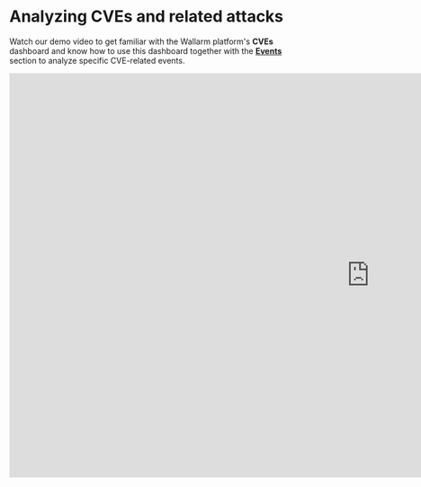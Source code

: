 # Analyzing CVEs and related attacks

Watch our demo video to get familiar with the Wallarm platform's **CVEs** dashboard and know how to use this dashboard together with the [**Events**](../user-guides/events/check-attack.md) section to analyze specific CVE-related events.

<!-- ## Viewing statistics on detected events on the dashboards

<div class="video-wrapper">
  <iframe width="1280" height="720" src="https://www.youtube.com/embed/6KBn59aGFxQ" frameborder="0" allow="accelerometer; autoplay; encrypted-media; gyroscope; picture-in-picture" allowfullscreen></iframe>
</div>

**Related documentation articles**

* [Threat Prevention Dashboard](../user-guides/dashboards/threat-prevention.md)

## Event types overview

<div class="video-wrapper">
  <iframe width="1280" height="720" src="https://www.youtube.com/embed/rhigX3DEoZ8" frameborder="0" allow="accelerometer; autoplay; encrypted-media; gyroscope; picture-in-picture" allowfullscreen></iframe>
</div>

**Related documentation articles**

* [Checking events in Wallarm Console](../user-guides/events/check-attack.md)
* [Analyzing attacks detected by the filtering node](../user-guides/events/analyze-attack.md)
* [Analyzing vulnerabilities detected by the filtering node](../user-guides/vulnerabilities.md)

## Analyzing attacks detected by the filtering node

<div class="video-wrapper">
  <iframe width="1280" height="720" src="https://www.youtube.com/embed/spD3BnI6fq4" frameborder="0" allow="accelerometer; autoplay; encrypted-media; gyroscope; picture-in-picture" allowfullscreen></iframe>
</div>

----------

<div class="video-wrapper">
  <iframe width="1280" height="720" src="https://www.youtube.com/embed/PWyDrQTfN0Y" frameborder="0" allow="accelerometer; autoplay; encrypted-media; gyroscope; picture-in-picture" allowfullscreen></iframe>
</div>

**Related documentation articles**

* [Checking events in Wallarm Console](../user-guides/events/check-attack.md)
* [Analyzing attacks detected by the filtering node](../user-guides/events/analyze-attack.md)
* [Analyzing vulnerabilities detected by the filtering node](../user-guides/vulnerabilities.md) -->

<div class="video-wrapper">
  <iframe width="1280" height="720" src="https://www.youtube.com/embed/74s1_X_rhp0" frameborder="0" allow="accelerometer; autoplay; encrypted-media; gyroscope; picture-in-picture" allowfullscreen></iframe>
</div>

